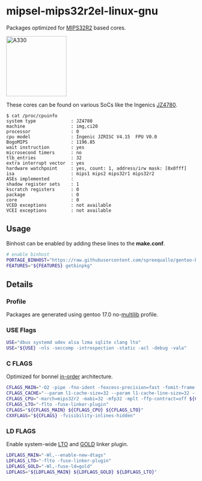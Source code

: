 # mipsel-mips32r2el-linux-gnu

Packages optimized for [MIPS32R2](https://en.wikichip.org/wiki/mips/mips32_instruction_set#Release_2) based cores.

<img src="https://raw.githubusercontent.com/wiki/spreequalle/gentoo-binhost/images/JZ4780.png" alt="A330" width="160" />

These cores can be found on various SoCs like the Ingenics [JZ4780](http://www.ingenic.com.cn/en/?product/id/13.html).

```
$ cat /proc/cpuinfo 
system type             : JZ4780
machine                 : img,ci20
processor               : 0
cpu model               : Ingenic JZRISC V4.15  FPU V0.0
BogoMIPS                : 1196.85
wait instruction        : yes
microsecond timers      : no
tlb_entries             : 32
extra interrupt vector  : yes
hardware watchpoint     : yes, count: 1, address/irw mask: [0x0fff]
isa                     : mips1 mips2 mips32r1 mips32r2
ASEs implemented        :
shadow register sets    : 1
kscratch registers      : 0
package                 : 0
core                    : 0
VCED exceptions         : not available
VCEI exceptions         : not available
```

## Usage

Binhost can be enabled by adding these lines to the **make.conf**.

```bash
# enable binhost
PORTAGE_BINHOST="https://raw.githubusercontent.com/spreequalle/gentoo-binhost/${CHOST}"
FEATURES="${FEATURES} getbinpkg"
```

## Details

### Profile

Packages are generated using gentoo 17.0 no-[multilib](https://wiki.gentoo.org/wiki/Multilib) profile.

### USE Flags

```bash
USE="dbus systemd udev alsa lzma sqlite clang lto"
USE="${USE} -nls -seccomp -introspection -static -acl -debug -vala"
```

### C FLAGS

Optimized for bonnel [in-order](https://en.wikipedia.org/wiki/Out-of-order_execution) architecture.

```bash
CFLAGS_MAIN="-O2 -pipe -fno-ident -fexcess-precision=fast -fomit-frame-pointer"
CFLAGS_CACHE="--param l1-cache-size=32 --param l1-cache-line-size=32 --param l2-cache-size=256"
CFLAGS_CPU="-march=mips32r2 -mabi=32 -mfp32 -mplt -ffp-contract=off ${CFLAGS_CACHE}"
CFLAGS_LTO="-flto -fuse-linker-plugin"
CFLAGS="${CFLAGS_MAIN} ${CFLAGS_CPU} ${CFLAGS_LTO}"
CXXFLAGS="${CFLAGS} -fvisibility-inlines-hidden"
```

### LD FLAGS

Enable system-wide [LTO](https://gcc.gnu.org/wiki/LinkTimeOptimization) and [GOLD](https://en.wikipedia.org/wiki/Gold_(linker)) linker plugin.

```bash
LDFLAGS_MAIN="-Wl,--enable-new-dtags"
LDFLAGS_LTO="-flto -fuse-linker-plugin"
LDFLAGS_GOLD="-Wl,-fuse-ld=gold"
LDFLAGS="${LDFLAGS_MAIN} ${LDFLAGS_GOLD} ${LDFLAGS_LTO}"
```
